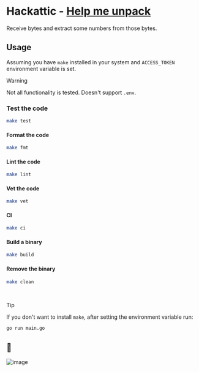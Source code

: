 # Hackattic - [Help me unpack](https://hackattic.com/challenges/help_me_unpack)

Receive bytes and extract some numbers from those bytes.

## Usage

Assuming you have `make` installed in your system and `ACCESS_TOKEN` environment variable is set.

> [!WARNING]
> Not all functionality is tested.
> Doesn't support `.env`.

### Test the code

```bash
make test
```

#### Format the code

```bash
make fmt
```

#### Lint the code

```bash
make lint
```

#### Vet the code

```bash
make vet
```

#### CI

```bash
make ci
```

#### Build a binary

```bash
make build
```

#### Remove the binary

```bash
make clean
```

</br>

> [!TIP]
> If you don't want to install `make`, after setting the environment variable run:

```bash
go run main.go
```

## 🎉

![image](https://github.com/therin/hackattic/assets/86803100/3a00f8ba-2d38-4a58-bd55-03cbf79a21ff)
